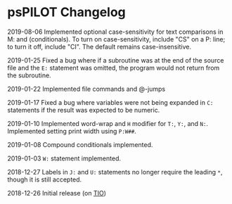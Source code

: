 # psPILOT Changelog

2019-08-06	Implemented optional case-sensitivity for text comparisons in M: and (conditionals). To turn on case-sensitivity, include "CS" on a P: line; to turn it off, include "CI". The default remains case-insensitive.

2019-01-25	Fixed a bug where if a subroutine was at the end of the source file and the `E:` statement was omitted, the program would not return from the subroutine.

2019-01-22	Implemented file commands and @-jumps

2019-01-17	Fixed a bug where variables were not being expanded in `C:` statements if the result was expected to be numeric.

2019-01-10	Implemented word-wrap and `H` modifier for `T:`, `Y:`, and `N:`. Implemented setting print width using `P:W##`.

2019-01-08	Compound conditionals implemented.

2019-01-03	`W:` statement implemented.

2018-12-27	Labels in `J:` and `U:` statements no longer require the leading `*`, though it is still accepted.

2018-12-26	Initial release (on [TIO](https://tio.run/#pilot-pspilot))

